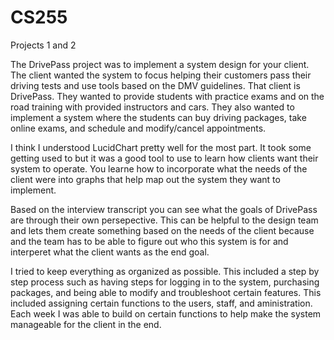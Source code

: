 # CS255
Projects 1 and 2

The DrivePass project was to implement a system design for your client. The client wanted the system to focus helping their customers pass their driving tests and use tools based on the DMV guidelines. That client is DrivePass. They wanted to provide students with practice exams and on the road training with provided instructors and cars. They also wanted to implement a system where the students can buy driving packages, take online exams, and schedule and modify/cancel appointments. 

I think I understood LucidChart pretty well for the most part. It took some getting used to but it was a good tool to use to learn how clients want their system to operate. You learne how to incorporate what the needs of the client were into graphs that help map out the system they want to implement. 

Based on the interview transcript you can see what the goals of DrivePass are through their own persepective. This can be helpful to the design team and lets them create something based on the needs of the client because and the team has to be able to figure out who this system is for and interperet what the client wants as the end goal. 

I tried to keep everything as organized as possible. This included a step by step process such as having steps for logging in to the system, purchasing packages, and being able to modify and troubleshoot certain features. This included assigning certain functions to the users, staff, and aministration. Each week I was able to build on certain functions to help make the system manageable for the client in the end. 
